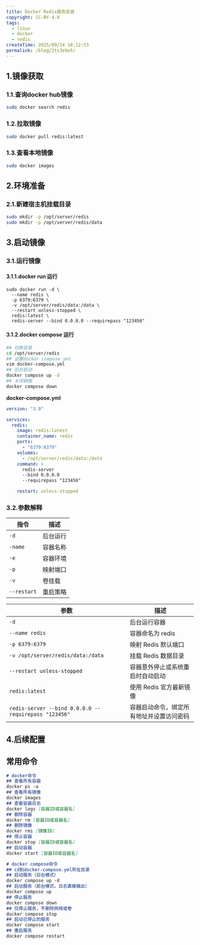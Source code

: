 ```yaml
---
title: Docker Redis服务安装
copyright: CC-BY-4.0
tags:
  - linux
  - docker
  - redis
createTime: 2025/09/14 18:12:53
permalink: /blog/2ts3e9e5/
---
```


## 1.镜像获取

### 1.1.查询docker hub镜像

```bash
sudo docker search redis
```

### 1.2.拉取镜像

```bash
sudo docker pull redis:latest
```

### 1.3.查看本地镜像

```bash
sudo docker images
```

## 2.环境准备
### 2.1.新建宿主机挂载目录

```bash
sudo mkdir -p /opt/server/redis
sudo mkdir -p /opt/server/redis/data
```

## 3.启动镜像

### 3.1.运行镜像
#### 3.1.1.docker run 运行

```shell
sudo docker run -d \
  --name redis \
  -p 6379:6379 \
  -v /opt/server/redis/data:/data \
  --restart unless-stopped \
  redis:latest \
  redis-server --bind 0.0.0.0 --requirepass "123456"
```
#### 3.1.2.docker compose 运行

```bash
## 切换目录
cd /opt/server/redis
## 设置docker compose yml
vim docker-compose.yml
## 后台启动
docker compose up -d
## 关闭销毁
docker compose down
```

**docker-compose.yml**

```yaml
version: "3.9"

services:
  redis:
    image: redis:latest
    container_name: redis
    ports:
      - "6379:6379"
    volumes:
      - /opt/server/redis/data:/data
    command: >
      redis-server
      --bind 0.0.0.0
      --requirepass "123456"

    restart: unless-stopped
```

### 3.2.参数解释

| 指令        | 描述     |
| ----------- | -------- |
| `-d`        | 后台运行 |
| `-name`     | 容器名称 |
| `-e`        | 容器环境 |
| `-p`        | 映射端口 |
| `-v`        | 卷挂载   |
| `--restart` | 重启策略 |

| 参数                                                   | 描述                                     |
|------------------------------------------------------| ---------------------------------------- |
| `-d`                                                 | 后台运行容器                             |
| `--name redis`                                       | 容器命名为 redis                         |
| `-p 6379:6379`                                       | 映射 Redis 默认端口                      |
| `-v /opt/server/redis/data:/data`                    | 挂载 Redis 数据目录                      |
| `--restart unless-stopped`                           | 容器意外停止或系统重启时自动启动         |
| `redis:latest`                                       | 使用 Redis 官方最新镜像                  |
| `redis-server --bind 0.0.0.0 --requirepass "123456"` | 容器启动命令，绑定所有地址并设置访问密码 |

## 4.后续配置



## 常用命令

```markdown
# docker命令
## 查看所有容器
docker ps -a
## 查看所有镜像
docker images
## 查看容器日志
docker logs [容器ID或容器名]
## 删除容器
docker rm [容器ID或容器名]
## 删除镜像
docker rmi [镜像ID]
## 停止容器
docker stop [容器ID或容器名]
## 启动容器
docker start [容器ID或容器名]

# docker compose命令
## cd到docker-compose.yml所在目录
## 启动服务（后台模式）
docker compose up -d
## 启动服务（前台模式，日志直接输出）
docker compose up
## 停止服务
docker compose down
## 仅停止服务，不删除网络或卷
docker compose stop
## 启动已停止的服务
docker compose start
## 重启服务
docker compose restart
```

